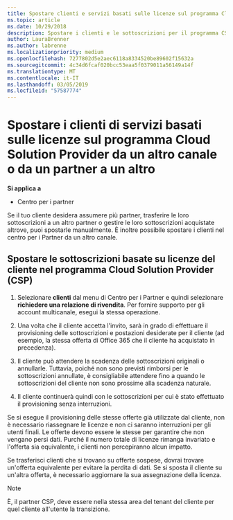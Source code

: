 ```yaml
---
title: Spostare clienti e servizi basati sulle licenze sul programma Cloud Solution Provider nel Centro per i partner | Centro per i partner
ms.topic: article
ms.date: 10/29/2018
description: Spostare i clienti e le sottoscrizioni per il programma CSP da un altro canale o da un altro partner.
author: LauraBrenner
ms.author: labrenne
ms.localizationpriority: medium
ms.openlocfilehash: 7277802d5e2aec6118a8334520be89602f15632a
ms.sourcegitcommit: 4c34d6fcaf020bcc53eaa5f0379011a56149a14f
ms.translationtype: MT
ms.contentlocale: it-IT
ms.lasthandoff: 03/05/2019
ms.locfileid: "57587774"
---
```

# <a name="transfer-license-based-services-customers-to-the-cloud-solution-provider-program-from-another-channel-or-from-one-partner-to-another"></a>Spostare i clienti di servizi basati sulle licenze sul programma Cloud Solution Provider da un altro canale o da un partner a un altro

**Si applica a**

-  Centro per i partner

Se il tuo cliente desidera assumere più partner, trasferire le loro sottoscrizioni a un altro partner o gestire le loro sottoscrizioni acquistate altrove, puoi spostarle manualmente. È inoltre possibile spostare i clienti nel centro per i Partner da un altro canale.

## <a name="move-your-customers-license-based-subscriptions-to-the-cloud-solution-provider-program-csp"></a>Spostare le sottoscrizioni basate su licenze del cliente nel programma Cloud Solution Provider (CSP)

1. Selezionare **clienti** dal menu di Centro per i Partner e quindi selezionare **richiedere una relazione di rivendita**. Per fornire supporto per gli account multicanale, esegui la stessa operazione.

2.  Una volta che il cliente accetta l'invito, sarà in grado di effettuare il provisioning delle sottoscrizioni e postazioni desiderate per il cliente (ad esempio, la stessa offerta di Office 365 che il cliente ha acquistato in precedenza).

3. Il cliente può attendere la scadenza delle sottoscrizioni originali o annullarle. Tuttavia, poiché non sono previsti rimborsi per le sottoscrizioni annullate, è consigliabile attendere fino a quando le sottoscrizioni del cliente non sono prossime alla scadenza naturale.

4. Il cliente continuerà quindi con le sottoscrizioni per cui è stato effettuato il provisioning senza interruzioni.


Se si esegue il provisioning delle stesse offerte già utilizzate dal cliente, non è necessario riassegnare le licenze e non ci saranno interruzioni per gli utenti finali. Le offerte devono essere le stesse per garantire che non vengano persi dati. Purché il numero totale di licenze rimanga invariato e l'offerta sia equivalente, i clienti non percepiranno alcun impatto.

Se trasferisci clienti che si trovano su offerte sospese, dovrai trovare un'offerta equivalente per evitare la perdita di dati. Se si sposta il cliente su un'altra offerta, è necessario aggiornare la sua assegnazione della licenza.

>[!NOTE]
>È, il partner CSP, deve essere nella stessa area del tenant del cliente per quel cliente all'utente la transizione. 



